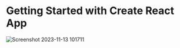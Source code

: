 # Getting Started with Create React App

![Screenshot 2023-11-13 101711](https://github.com/HannaFleming/spinner-react/assets/124400864/a09d3d27-1575-4827-ae82-f0559ebac466)
